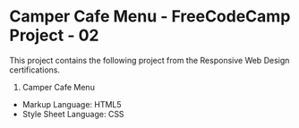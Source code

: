 # Camper Cafe Menu - FreeCodeCamp Project - 02
This project contains the following project from the Responsive Web Design certifications. 
1. Camper Cafe Menu
- Markup Language: HTML5
- Style Sheet Language: CSS